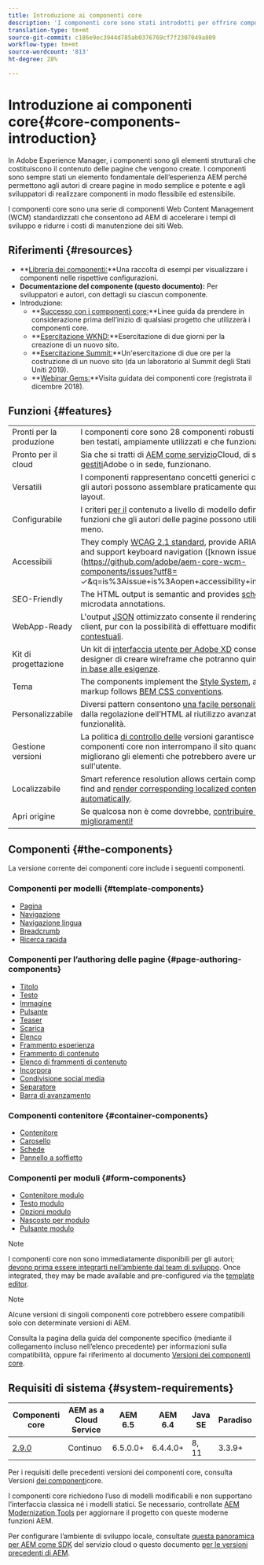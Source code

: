```yaml
---
title: Introduzione ai componenti core
description: 'I componenti core sono stati introdotti per offrire componenti di base affidabili ed estensibili, basati sulle tecnologie e le best practice più recenti. '
translation-type: tm+mt
source-git-commit: c186e9ec3944d785ab0376769cf7f2307049a809
workflow-type: tm+mt
source-wordcount: '813'
ht-degree: 28%

---
```



# Introduzione ai componenti core{#core-components-introduction}

In Adobe Experience Manager, i componenti sono gli elementi strutturali che costituiscono il contenuto delle pagine che vengono create. I componenti sono sempre stati un elemento fondamentale dell’esperienza AEM perché permettono agli autori di creare pagine in modo semplice e potente e agli sviluppatori di realizzare componenti in modo flessibile ed estensibile.

I componenti core sono una serie di componenti Web Content Management (WCM) standardizzati che consentono ad AEM di accelerare i tempi di sviluppo e ridurre i costi di manutenzione dei siti Web.

## Riferimenti {#resources}

* **[Libreria dei componenti:](https://www.adobe.com/go/aem_cmp_library)**Una raccolta di esempi per visualizzare i componenti nelle rispettive configurazioni.
* **Documentazione del componente (questo documento):** Per sviluppatori e autori, con dettagli su ciascun componente.
* Introduzione:
   * **[Successo con i componenti core:](/help/developing/success.md)**Linee guida da prendere in considerazione prima dell’inizio di qualsiasi progetto che utilizzerà i componenti core.
   * **[Esercitazione WKND:](https://docs.adobe.com/content/help/it-IT/experience-manager-learn/getting-started-wknd-tutorial-develop/overview.html)**Esercitazione di due giorni per la creazione di un nuovo sito.
   * **[Esercitazione Summit:](https://expleague.azureedge.net/labs/L767/index.html)**Un&#39;esercitazione di due ore per la costruzione di un nuovo sito (da un laboratorio al Summit degli Stati Uniti 2019).
   * **[Webinar Gems:](https://helpx.adobe.com/it/experience-manager/kt/eseminars/gems/AEM-Core-Components.html.)**Visita guidata dei componenti core (registrata il dicembre 2018).

## Funzioni {#features}

|  |  |
|---|---|
| Pronti per la produzione | I componenti core sono 28 componenti robusti che sono ben testati, ampiamente utilizzati e che funzionano bene. |
| Pronto per il cloud | Sia che si tratti di [AEM come servizio](https://docs.adobe.com/content/help/en/experience-manager-cloud-service/landing/home.html)Cloud, di servizi [gestiti](https://github.com/adobe/aem-project-archetype/tree/master/src/main/archetype/dispatcher.ams)Adobe o in sede, funzionano. |
| Versatili | I componenti rappresentano concetti generici con i quali gli autori possono assemblare praticamente qualsiasi layout. |
| Configurabile | I criteri [per il](https://docs.adobe.com/content/help/en/experience-manager-65/developing/platform/templates/page-templates-editable.html#content-policies) contenuto a livello di modello definiscono le funzioni che gli autori delle pagine possono utilizzare o meno. |
| Accessibili | They comply [WCAG 2.1 standard](https://www.w3.org/TR/WCAG21/), provide ARIA labels, and support keyboard navigation ([known issues](https://github.com/adobe/aem-core-wcm-components/issues?utf8= ✓&amp;q=is%3Aissue+is%3Aopen+accessibility+in%3Atitle)). |
| SEO-Friendly | The HTML output is semantic and provides [schema.org](https://schema.org) microdata annotations. |
| WebApp-Ready | L&#39;output [JSON](https://docs.adobe.com/content/help/en/experience-manager-learn/foundation/development/develop-sling-model-exporter.html) ottimizzato consente il rendering lato client, pur con la possibilità di effettuare modifiche [contestuali](https://docs.adobe.com/content/help/en/experience-manager-learn/sites/spa-editor/spa-editor-framework-feature-video-use.html). |
| Kit di progettazione | Un kit di [interfaccia utente per Adobe XD](https://docs.adobe.com/content/help/en/experience-manager-learn/getting-started-wknd-tutorial-develop/assets/overview/AEM_UI-kit_Wireframe.xd) consente ai designer di creare wireframe che potranno quindi [definire in base alle esigenze](https://docs.adobe.com/content/help/en/experience-manager-learn/getting-started-wknd-tutorial-develop/assets/overview/AEM_UI-kit_WKND.xd). |
| Tema | The components implement the [Style System](https://docs.adobe.com/content/help/en/experience-manager-65/developing/components/style-system.html), and the markup follows [BEM CSS conventions](http://getbem.com/). |
| Personalizzabile | Diversi pattern consentono [una facile personalizzazione](developing/customizing.md), dalla regolazione dell’HTML al riutilizzo avanzato delle funzionalità. |
| Gestione versioni | La politica [di controllo delle](https://github.com/adobe/aem-core-wcm-components/wiki/Versioning-policies) versioni garantisce che i componenti core non interrompano il sito quando migliorano gli elementi che potrebbero avere un impatto sull&#39;utente. |
| Localizzabile | Smart reference resolution allows certain components to find and [render corresponding localized content automatically](get-started/localization.md). |
| Apri origine | Se qualcosa non è come dovrebbe, [contribuire i vostri miglioramenti!](https://github.com/adobe/aem-core-wcm-components/blob/master/CONTRIBUTING.md) |

## Componenti {#the-components}

La versione corrente dei componenti core include i seguenti componenti.

### Componenti per modelli {#template-components}

* [Pagina](components/page.md)
* [Navigazione](components/navigation.md)
* [Navigazione lingua](components/language-navigation.md)
* [Breadcrumb](components/breadcrumb.md)
* [Ricerca rapida](components/quick-search.md)

### Componenti per l’authoring delle pagine {#page-authoring-components}

* [Titolo](components/title.md)
* [Testo](components/text.md)
* [Immagine](components/image.md)
* [Pulsante](components/button.md)
* [Teaser](components/teaser.md)
* [Scarica](components/download.md)
* [Elenco](components/list.md)
* [Frammento esperienza](components/experience-fragment.md)
* [Frammento di contenuto](components/content-fragment-component.md)
* [Elenco di frammenti di contenuto](components/content-fragment-list.md)
* [Incorpora](components/embed.md)
* [Condivisione social media](components/sharing.md)
* [Separatore](components/separator.md)
* [Barra di avanzamento](components/progress-bar.md)

### Componenti contenitore {#container-components}

* [Contenitore](components/container.md)
* [Carosello](components/carousel.md)
* [Schede](components/tabs.md)
* [Pannello a soffietto](components/accordion.md)

### Componenti per moduli {#form-components}

* [Contenitore modulo](components/forms/form-container.md)
* [Testo modulo](components/forms/form-text.md)
* [Opzioni modulo](components/forms/form-options.md)
* [Nascosto per modulo](components/forms/form-hidden.md)
* [Pulsante modulo](components/forms/form-button.md)

>[!NOTE]
>
>I componenti core non sono immediatamente disponibili per gli autori; [devono prima essere integrarti nell’ambiente dal team di sviluppo](get-started/using.md). Once integrated, they may be made available and pre-configured via the [template editor](https://docs.adobe.com/content/help/en/experience-manager-cloud-service/sites/authoring/features/templates.html).

>[!NOTE]
>
>Alcune versioni di singoli componenti core potrebbero essere compatibili solo con determinate versioni di AEM.
>
>Consulta la pagina della guida del componente specifico (mediante il collegamento incluso nell’elenco precedente) per informazioni sulla compatibilità, oppure fai riferimento al documento [Versioni dei componenti core](versions.md).

## Requisiti di sistema {#system-requirements}

| Componenti core | AEM as a Cloud Service | AEM 6.5 | AEM 6.4   | Java SE | Paradiso |
---------|---------|---------|---------|---------|---------
| [2.9.0](https://github.com/adobe/aem-core-wcm-components/releases/tag/core.wcm.components.reactor-2.9.0) | Continuo | 6.5.0.0+ | 6.4.4.0+ | 8, 11 | 3.3.9+ |

Per i requisiti delle precedenti versioni dei componenti core, consulta Versioni [dei componenti](versions.md)core.

I componenti core richiedono l’uso di modelli [](https://docs.adobe.com/content/help/en/experience-manager-learn/sites/page-authoring/template-editor-feature-video-use.html) modificabili e non supportano l’interfaccia classica né i modelli statici. Se necessario, controllate [AEM Modernization Tools](https://opensource.adobe.com/aem-modernize-tools/pages/tools.html) per aggiornare il progetto con queste moderne funzioni AEM.

Per configurare l’ambiente di sviluppo locale, consultate [questa panoramica per AEM come SDK](https://docs.adobe.com/content/help/en/experience-manager-learn/cloud-service/local-development-environment-set-up/overview.html) del servizio cloud o questo documento [per le versioni precedenti di AEM](https://docs.adobe.com/content/help/en/experience-manager-learn/foundation/development/set-up-a-local-aem-development-environment.html).
